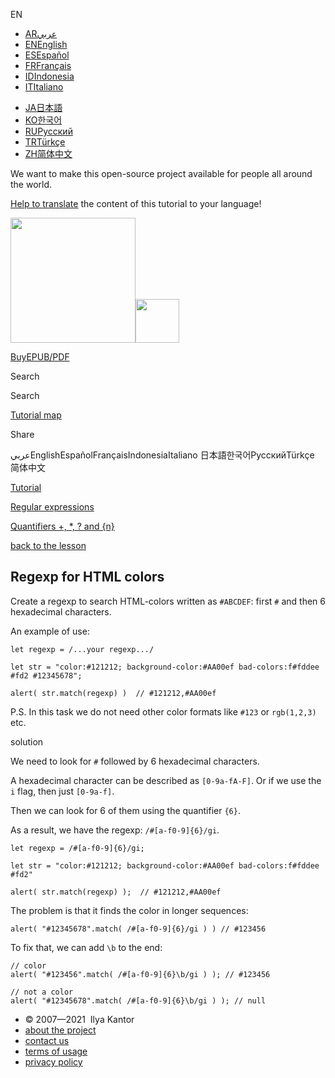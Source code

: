EN

- <a href="https://ar.javascript.info/" class="supported-langs__link"><span class="supported-langs__brief">AR</span><span class="supported-langs__title">عربي</span></a>
- <a href="https://javascript.info/task/find-html-colors-6hex" class="supported-langs__link"><span class="supported-langs__brief">EN</span><span class="supported-langs__title">English</span></a>
- <a href="https://es.javascript.info/task/find-html-colors-6hex" class="supported-langs__link"><span class="supported-langs__brief">ES</span><span class="supported-langs__title">Español</span></a>
- <a href="https://fr.javascript.info/task/find-html-colors-6hex" class="supported-langs__link"><span class="supported-langs__brief">FR</span><span class="supported-langs__title">Français</span></a>
- <a href="https://id.javascript.info/" class="supported-langs__link"><span class="supported-langs__brief">ID</span><span class="supported-langs__title">Indonesia</span></a>
- <a href="https://it.javascript.info/task/find-html-colors-6hex" class="supported-langs__link"><span class="supported-langs__brief">IT</span><span class="supported-langs__title">Italiano</span></a>

<!-- -->

- <a href="https://ja.javascript.info/task/find-html-colors-6hex" class="supported-langs__link"><span class="supported-langs__brief">JA</span><span class="supported-langs__title">日本語</span></a>
- <a href="https://ko.javascript.info/" class="supported-langs__link"><span class="supported-langs__brief">KO</span><span class="supported-langs__title">한국어</span></a>
- <a href="https://learn.javascript.ru/task/find-html-colors-6hex" class="supported-langs__link"><span class="supported-langs__brief">RU</span><span class="supported-langs__title">Русский</span></a>
- <a href="https://tr.javascript.info/" class="supported-langs__link"><span class="supported-langs__brief">TR</span><span class="supported-langs__title">Türkçe</span></a>
- <a href="https://zh.javascript.info/task/find-html-colors-6hex" class="supported-langs__link"><span class="supported-langs__brief">ZH</span><span class="supported-langs__title">简体中文</span></a>

We want to make this open-source project available for people all around the world.

[Help to translate](https://javascript.info/translate) the content of this tutorial to your language!

<a href="/" class="sitetoolbar__link sitetoolbar__link_logo"><img src="/img/sitetoolbar__logo_en.svg" class="sitetoolbar__logo sitetoolbar__logo_normal" role="presentation" width="200" /><img src="/img/sitetoolbar__logo_small_en.svg" class="sitetoolbar__logo sitetoolbar__logo_small" role="presentation" width="70" /></a>

<a href="/ebook" class="buy-book-button"><span class="buy-book-button__extra-text">Buy</span>EPUB/PDF</a>

Search

Search

<a href="/tutorial/map" class="map"><span class="map__text">Tutorial map</span></a>

<span class="share-icons__title">Share</span><a href="https://twitter.com/share?url=https%3A%2F%2Fjavascript.info%2Ftask%2Ffind-html-colors-6hex" class="share share_tw"></a><a href="https://www.facebook.com/sharer/sharer.php?s=100&amp;p%5Burl%5D=https%3A%2F%2Fjavascript.info%2Ftask%2Ffind-html-colors-6hex" class="share share_fb"></a>

عربيEnglishEspañolFrançaisIndonesiaItaliano 日本語한국어РусскийTürkçe 简体中文

<a href="/" class="breadcrumbs__link"><span class="breadcrumbs__hidden-text">Tutorial</span></a>

<a href="/regular-expressions" class="breadcrumbs__link"><span>Regular expressions</span></a>

<a href="/regexp-quantifiers" class="breadcrumbs__link"><span>Quantifiers +, \*, ? and {n}</span></a>

<a href="/regexp-quantifiers" class="task-single__back"><span>back to the lesson</span></a>

## Regexp for HTML colors

Create a regexp to search HTML-colors written as `#ABCDEF`: first `#` and then 6 hexadecimal characters.

An example of use:

    let regexp = /...your regexp.../

    let str = "color:#121212; background-color:#AA00ef bad-colors:f#fddee #fd2 #12345678";

    alert( str.match(regexp) )  // #121212,#AA00ef

P.S. In this task we do not need other color formats like `#123` or `rgb(1,2,3)` etc.

solution

We need to look for `#` followed by 6 hexadecimal characters.

A hexadecimal character can be described as `[0-9a-fA-F]`. Or if we use the `i` flag, then just `[0-9a-f]`.

Then we can look for 6 of them using the quantifier `{6}`.

As a result, we have the regexp: `/#[a-f0-9]{6}/gi`.

<a href="#" class="toolbar__button toolbar__button_run" title="run"></a>

<a href="#" class="toolbar__button toolbar__button_edit" title="open in sandbox"></a>

    let regexp = /#[a-f0-9]{6}/gi;

    let str = "color:#121212; background-color:#AA00ef bad-colors:f#fddee #fd2"

    alert( str.match(regexp) );  // #121212,#AA00ef

The problem is that it finds the color in longer sequences:

<a href="#" class="toolbar__button toolbar__button_run" title="run"></a>

<a href="#" class="toolbar__button toolbar__button_edit" title="open in sandbox"></a>

    alert( "#12345678".match( /#[a-f0-9]{6}/gi ) ) // #123456

To fix that, we can add `\b` to the end:

<a href="#" class="toolbar__button toolbar__button_run" title="run"></a>

<a href="#" class="toolbar__button toolbar__button_edit" title="open in sandbox"></a>

    // color
    alert( "#123456".match( /#[a-f0-9]{6}\b/gi ) ); // #123456

    // not a color
    alert( "#12345678".match( /#[a-f0-9]{6}\b/gi ) ); // null

- © 2007—2021  Ilya Kantor
- <a href="/about" class="page-footer__link">about the project</a>
- <a href="/about#contact-us" class="page-footer__link">contact us</a>
- <a href="/terms" class="page-footer__link">terms of usage</a>
- <a href="/privacy" class="page-footer__link">privacy policy</a>
